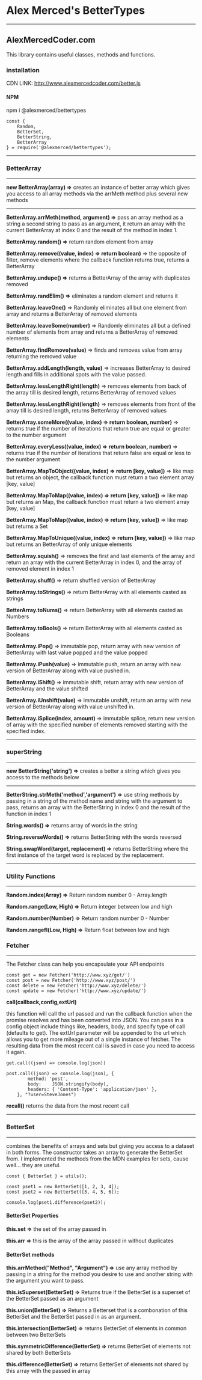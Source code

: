 # Alex Merced's BetterTypes

---

## AlexMercedCoder.com

This library contains useful classes, methods and functions.

### installation

CDN LINK: http://www.alexmercedcoder.com/better.js

#### NPM

npm i @alexmerced/bettertypes

```
const {
    Random,
    BetterSet,
    BetterString,
    BetterArray
} = require('@alexmerced/bettertypes');
```

---

### BetterArray

---

**new BetterArray(array) =>** creates an instance of better array which gives you access to all array methods via the arrMeth method plus several new methods

---

**BetterArray.arrMeth(method, argument) =>** pass an array method as a string a second string to pass as an argument, it return an array with the current BetterArray at index 0 and the result of the method in index 1.

**BetterArray.random() =>** return random element from array

**BetterArray.remove((value, index) => return boolean)** => the opposite of filter, remove elements where the callback function returns true, returns a BetterArray

**BetterArray.undupe() =>** returns a BetterArray of the array with duplicates removed

**BetterArray.randElim() =>** eliminates a random element and returns it

**BetterArray.leaveOne()** => Randomly eliminates all but one element from array and returns a BetterArray of removed elements

**BetterArray.leaveSome(number)** => Randomly eliminates all but a defined number of elements from array and returns a BetterArray of removed elements

**BetterArray.findRemove(value)** => finds and removes value from array returning the removed value

**BetterArray.addLength(length, value)** => increases BetterArray to desired length and fills in additional spots with the value passed.

**BetterArray.lessLengthRight(length)** => removes elements from back of the array till is desired length, returns BetterArray of removed values

**BetterArray.lessLengthRight(length)** => removes elements from front of the array till is desired length, returns BetterArray of removed values

**BetterArray.someMore((value, index) => return boolean, number)** => returns true if the number of iterations that return true are equal or greater to the number argument

**BetterArray.everyLess((value, index) => return boolean, number)** => returns true if the number of iterations that return false are equal or less to the number argument

**BetterArray.MapToObject((value, index) => return [key, value])** => like map but returns an object, the callback function must return a two element array [key, value]

**BetterArray.MapToMap((value, index) => return [key, value])** => like map but returns an Map, the callback function must return a two element array [key, value]

**BetterArray.MapToMap((value, index) => return [key, value])** => like map but returns a Set

**BetterArray.MapToUnique((value, index) => return [key, value])** => like map but returns an BetterArray of only unique elements

**BetterArray.squish()** => removes the first and last elements of the array and return an array with the current BetterArray in index 0, and the array of removed element in index 1

**BetterArray.shuff()** => return shuffled version of BetterArray

**BetterArray.toStrings()** => return BetterArray with all elements casted as strings

**BetterArray.toNums()** => return BetterArray with all elements casted as Numbers

**BetterArray.toBools()** => return BetterArray with all elements casted as Booleans

**BetterArray.iPop()** => immutable pop, return array with new version of BetterArray with last value popped and the value popped

**BetterArray.iPush(value)** => immutable push, return an array with new version of BetterArray along with value pushed in.

**BetterArray.iShift()** => immutable shift, return array with new version of BetterArray and the value shifted

**BetterArray.iUnshift(value)** => immutable unshift, return an array with new version of BetterArray along with value unshifted in.

**BetterArray.iSplice(index, amount)** => immutable splice, return new version of array with the specified number of elements removed starting with the specified index.

---

### superString

---

**new BetterString('string') =>** creates a better a string which gives you access to the methods below

---

**BetterString.strMeth('method','argument') =>** use string methods by passing in a string of the method name and string with the argument to pass, returns an array with the BetterString in index 0 and the result of the function in index 1

**String.words() =>** returns array of words in the string

**String.reverseWords() =>** returns BetterString with the words reversed

**String.swapWord(target, replacement) =>** returns BetterString where the first instance of the target word is replaced by the replacement.

---

### Utility Functions

---

**Random.index(Array) =>** Return random number 0 - Array.length

**Random.range(Low, High) =>** Return integer between low and high

**Random.number(Number) =>** Return random number 0 - Number

**Random.rangefl(Low, High) =>** Return float between low and high

### Fetcher

---

The Fetcher class can help you encapsulate your API endpoints

```
const get = new Fetcher('http://www.xyz/get/')
const post = new Fetcher('http://www.xyz/post/')
const delete = new Fetcher('http://www.xyz/delete/')
const update = new Fetcher('http://www.xyz/update/')
```

**call(callback,config,extUrl)**

this function will call the url passed and run the callback function when the promise resolves and has been converted into JSON. You can pass in a config object include things like, headers, body, and specify type of call (defaults to get). The extUrl parameter will be appended to the url which allows you to get more mileage out of a single instance of fetcher. The resulting data from the most recent call is saved in case you need to access it again.

```
get.call((json) => console.log(json))

post.call((json) => console.log(json), {
        method: 'post',
        body:    JSON.stringify(body),
        headers: { 'Content-Type': 'application/json' },
    }, "?user=SteveJones")

```

**recall()**
returns the data from the most recent call

---

### BetterSet

---

combines the benefits of arrays and sets but giving you access to a dataset in both forms. The constructor takes an array to generate the BetterSet from. I implemented the methods from the MDN examples for sets, cause well... they are useful.

```
const { BetterSet } = utils();

const pset1 = new BetterSet([1, 2, 3, 4]);
const pset2 = new BetterSet([3, 4, 5, 6]);

console.log(pset1.difference(pset2));
```

#### BetterSet Properties

**this.set =>** the set of the array passed in

**this.arr =>** this is the array of the array passed in without duplicates

#### BetterSet methods

**this.arrMethod("Method", "Argument") =>** use any array method by passing in a string for the method you desire to use and another string with the argument you want to pass.

**this.isSuperset(BetterSet) =>** Returns true if the BetterSet is a superset of the BetterSet passed as an argument

**this.union(BetterSet) =>** Returns a Betterset that is a combonation of this BetterSet and the BetterSet passed in as an argument.

**this.intersection(BetterSet) =>** returns BetterSet of elements in common between two BetterSets

**this.symmetricDifference(BetterSet) =>** returns BetterSet of elements not shared by both BetterSets

**this.difference(BetterSet) =>** returns BetterSet of elements not shared by this array with the passed in array
